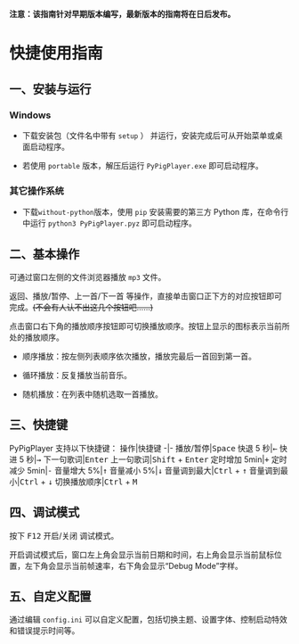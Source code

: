**注意：该指南针对早期版本编写，最新版本的指南将在日后发布。**

# 快捷使用指南

## 一、安装与运行

### Windows

- 下载安装包（文件名中带有  `setup` ） 并运行，安装完成后可从开始菜单或桌面启动程序。

- 若使用 `portable` 版本，解压后运行 `PyPigPlayer.exe` 即可启动程序。

### 其它操作系统

- 下载`without-python`版本，使用 `pip` 安装需要的第三方 Python 库，在命令行中运行 `python3 PyPigPlayer.pyz` 即可启动程序。

## 二、基本操作

可通过窗口左侧的文件浏览器播放 `mp3` 文件。

返回、播放/暂停、上一首/下一首 等操作，直接单击窗口正下方的对应按钮即可完成。~~(不会有人认不出这几个按钮吧……)~~

点击窗口右下角的播放顺序按钮即可切换播放顺序。按钮上显示的图标表示当前所处的播放顺序。

- 顺序播放：按左侧列表顺序依次播放，播放完最后一首回到第一首。

- 循环播放：反复播放当前音乐。

- 随机播放：在列表中随机选取一首播放。

## 三、快捷键

PyPigPlayer 支持以下快捷键：
操作|快捷键
-|-
播放/暂停|<kbd>Space</kbd>
快退 5 秒|<kbd>←</kbd>
快进 5 秒|<kbd>→</kbd>
下一句歌词|<kbd>Enter</kbd>
上一句歌词|<kbd>Shift</kbd> + <kbd>Enter</kbd>
定时增加 5min|<kbd>+</kbd>
定时减少 5min|<kbd>-</kbd>
音量增大 5%|<kbd>↑</kbd>
音量减小 5%|<kbd>↓</kbd>
音量调到最大|<kbd>Ctrl</kbd> + <kbd>↑</kbd>
音量调到最小|<kbd>Ctrl</kbd> + <kbd>↓</kbd>
切换播放顺序|<kbd>Ctrl</kbd> + <kbd>M</kbd>

## 四、调试模式

按下 <kbd>F12</kbd> 开启/关闭 调试模式。

开启调试模式后，窗口左上角会显示当前日期和时间，右上角会显示当前鼠标位置，左下角会显示当前帧速率，右下角会显示“Debug Mode”字样。

## 五、自定义配置

通过编辑 `config.ini` 可以自定义配置，包括切换主题、设置字体、控制启动特效和错误提示时间等。
